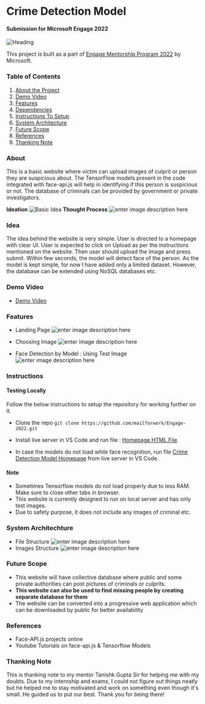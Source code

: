 # Crime Detection Model
#### Submission for Microsoft Engage 2022
![Heading](https://github.com/mailforwork/Engage-2022/blob/main/images/header.png)

This project is built as a part of [Engage Mentorship Program 2022](https://acehacker.com/microsoft/engage2022) by Microsoft.

### Table of Contents
1. [About the Project](#about)
2. [Demo Video](#demo-video)
3. [Features](#features)
4. [Dependencies](#dependencies)
5. [Instructions To Setup](#instructions)
6. [System Architecture](#system-architechture)
7. [Future Scope](#future-scope)
8. [References](#references)
9. [Thanking Note](#thanking-note)


### About

This is a basic website where victim can upload images of culprit or person they are suspicious about. The TensorFlow models present in the code integrated with face-api.js will help in identifying if this person is suspicious or not. The database of criminals can be provided by government or private investigators. 

**Ideation**
![Basic Idea](https://github.com/mailforwork/Engage-2022/blob/main/images/Ideation.png)
**Thought Process**
![enter image description here](https://github.com/mailforwork/Engage-2022/blob/main/images/ideation_1.png)
### Idea

The idea behind the website is very simple.
User is directed to a homepage with clear UI. User is expected to click on Upload as per the instructions mentioned on the website. Then user should upload the image and press submit. Within few seconds, the model will detect face of the person.
As the model is kept simple, for now I have added only a limited dataset. However, the database can be extended using NoSQL databases etc.

### Demo Video
- [Demo Video](#)

### Features
 - Landing Page
![enter image description here](https://github.com/mailforwork/Engage-2022/blob/main/images/coded_file.png)

 - Choosing Image
![enter image description here](https://github.com/mailforwork/Engage-2022/blob/main/images/choose_image.png)

 - Face Detection by Model : Using Test Image ![enter image description
   here](https://github.com/mailforwork/Engage-2022/blob/main/images/test_image.png)

### Instructions
#### Testing Locally
Follow the below instructions to setup the repository for working further on it.

 - Clone the repo `git clone https://github.com/mailforwork/Engage-2022.git`

 - Install live server in VS Code and run file : [Homepage HTML File](https://github.com/mailforwork/Engage-2022/blob/main/homepage/index.html)

 - In case the models do not load while face recognition, run file
   [Crime Detection Model Homepage](https://github.com/mailforwork/Engage-2022/blob/main/Criminal-Detector-Model/index.html)
   from live server in VS Code.

#### Note
 - Sometimes Tensorflow models do not load properly due to less RAM. Make sure to close other tabs in browser.
 - This website is currently designed to run on local server and has only test images.
 - Due to safety purpose, it does not include any images of criminal
   etc.

### System Architechture
 - File Structure
![enter image description here](https://github.com/mailforwork/Engage-2022/blob/main/images/System%20Architecture.png)
 - Images Structure
![enter image description here](https://github.com/mailforwork/Engage-2022/blob/main/images/Images.png)

### Future Scope

 - This website will have collective database where public and some private authorities can post pictures of criminals or culprits.
 - **This website can also be used to find missing people by creating separate database for them**
 - The website can be converted into a progressive web application which can be downloaded by public for better availability

### References
- Face-API.js projects online
- Youtube Tutorials on face-api.js & Tensorflow Models

### Thanking Note

This is thanking note to my mentor Tanishk Gupta Sir for helping me with my doubts. Due to my internship and exams, I could not figure out things neatly but he helped me to stay motivated and work on something even though it's small. He guided us to put our best. Thank you for being there!


